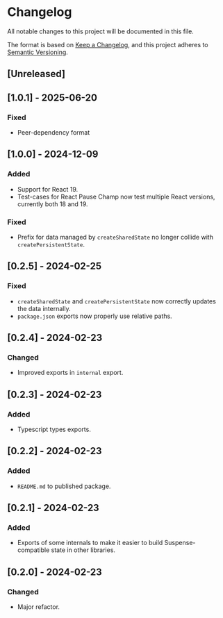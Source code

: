 # Changelog

All notable changes to this project will be documented in this file.

The format is based on [Keep a Changelog](https://keepachangelog.com/en/1.1.0/),
and this project adheres to [Semantic Versioning](https://semver.org/spec/v2.0.0.html).

## [Unreleased]

## [1.0.1] - 2025-06-20

### Fixed

- Peer-dependency format

## [1.0.0] - 2024-12-09

### Added

- Support for React 19.
- Test-cases for React Pause Champ now test multiple React versions, currently
  both 18 and 19.

### Fixed

- Prefix for data managed by `createSharedState` no longer collide with
  `createPersistentState`.

## [0.2.5] - 2024-02-25

### Fixed

- `createSharedState` and `createPersistentState` now correctly updates the
  data internally.
- `package.json` exports now properly use relative paths.

## [0.2.4] - 2024-02-23

### Changed

- Improved exports in `internal` export.

## [0.2.3] - 2024-02-23

### Added

- Typescript types exports.

## [0.2.2] - 2024-02-23

### Added

- `README.md` to published package.

## [0.2.1] - 2024-02-23

### Added

- Exports of some internals to make it easier to build Suspense-compatible
  state in other libraries.

## [0.2.0] - 2024-02-23

### Changed

- Major refactor.
